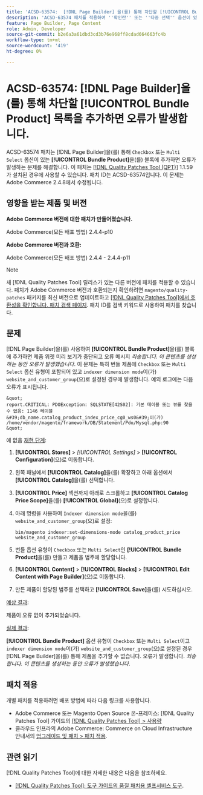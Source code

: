 ```yaml
---
title: 'ACSD-63574:  [!DNL Page Builder] 을(를) 통해 차단할 [!UICONTROL Bundle Product] 목록을 추가하면 오류가 발생합니다.'
description: 'ACSD-63574 패치를 적용하여 ''확인란'' 또는 ''다중 선택'' 옵션이 있는 **[!UICONTROL Bundle Product]**을(를) 통해 블록에 추가하면 오류가 발생하는 Adobe Commerce 문제를 해결합니다. [!DNL Page Builder] '
feature: Page Builder, Page Content
role: Admin, Developer
source-git-commit: b2e6a3a61dbd3cd3b76e968ff8cdad664663fc4b
workflow-type: tm+mt
source-wordcount: '419'
ht-degree: 0%

---
```


# ACSD-63574: [!DNL Page Builder]을(를) 통해 차단할 [!UICONTROL Bundle Product] 목록을 추가하면 오류가 발생합니다.

ACSD-63574 패치는 [!DNL Page Builder]을(를) 통해 `Checkbox` 또는 `Multi Select` 옵션이 있는 **[!UICONTROL Bundle Product]**&#x200B;을(를) 블록에 추가하면 오류가 발생하는 문제를 해결합니다. 이 패치는 [[!DNL Quality Patches Tool (QPT)]](/help/tools/quality-patches-tool/quality-patches-tool-to-self-serve-quality-patches.md) 1.1.59가 설치된 경우에 사용할 수 있습니다. 패치 ID는 ACSD-63574입니다. 이 문제는 Adobe Commerce 2.4.8에서 수정됩니다.

## 영향을 받는 제품 및 버전

**Adobe Commerce 버전에 대한 패치가 만들어졌습니다.**

Adobe Commerce(모든 배포 방법) 2.4.4-p10

**Adobe Commerce 버전과 호환:**

Adobe Commerce(모든 배포 방법) 2.4.4 - 2.4.4-p11

>[!NOTE]
>
>새 [!DNL Quality Patches Tool] 릴리스가 있는 다른 버전에 패치를 적용할 수 있습니다. 패치가 Adobe Commerce 버전과 호환되는지 확인하려면 `magento/quality-patches` 패키지를 최신 버전으로 업데이트하고 [[!DNL Quality Patches Tool]에서 호환성을 확인합니다. 패치 검색 페이지](https://experienceleague.adobe.com/tools/commerce-quality-patches/index.html). 패치 ID를 검색 키워드로 사용하여 패치를 찾습니다.

## 문제

[!DNL Page Builder]을(를) 사용하여 **[!UICONTROL Bundle Product]**&#x200B;을(를) 블록에 추가하면 제품 위젯 미리 보기가 중단되고 오류 메시지 *죄송합니다. 이 콘텐츠를 생성하는 동안 오류가 발생했습니다*. 이 문제는 특히 번들 제품에 `Checkbox` 또는 `Multi Select` 옵션 유형이 포함되어 있고 `indexer dimension mode`이(가) `website_and_customer_group`(으)로 설정된 경우에 발생합니다. 예외 로그에는 다음 오류가 표시됩니다.

    &quot;
    report.CRITICAL: PDOException: SQLSTATE[42S02]: 기본 테이블 또는 뷰를 찾을 수 없음: 1146 테이블 &#39;db_name.catalog_product_index_price_cg0_ws0&#39;이(가) /home/vendor/magento/framework/DB/Statement/Pdo/Mysql.php:90
    &quot;
에 없음
<u>재현 단계</u>:

1. **[!UICONTROL Stores]** > *[!UICONTROL Settings]* > **[!UICONTROL Configuration]**(으)로 이동합니다.
1. 왼쪽 패널에서 **[!UICONTROL Catalog]**&#x200B;을(를) 확장하고 아래 옵션에서 **[!UICONTROL Catalog]**&#x200B;을(를) 선택합니다.
1. **[!UICONTROL Price]** 섹션까지 아래로 스크롤하고 **[!UICONTROL Catalog Price Scope]**&#x200B;을(를) **[!UICONTROL Global]**(으)로 설정합니다.
1. 아래 명령을 사용하여 `Indexer dimension mode`을(를) `website_and_customer_group`(으)로 설정:

   `bin/magento indexer:set-dimensions-mode catalog_product_price website_and_customer_group`

1. 번들 옵션 유형이 `Checkbox` 또는 `Multi Select`인 **[!UICONTROL Bundle Product]**&#x200B;을(를) 만들고 제품을 범주에 할당합니다.
1. **[!UICONTROL Content]** > **[!UICONTROL Blocks]** > **[!UICONTROL Edit Content with Page Builder]**(으)로 이동합니다.
1. 만든 제품이 할당된 범주를 선택하고 **[!UICONTROL Save]**&#x200B;을(를) 시도하십시오.

<u>예상 결과</u>:

제품이 오류 없이 추가되었습니다.

<u>실제 결과</u>:

**[!UICONTROL Bundle Product]** 옵션 유형이 `Checkbox` 또는 `Multi Select`이고 `indexer dimension mode`이(가) `website_and_customer_group`(으)로 설정된 경우 [!DNL Page Builder]을(를) 통해 제품을 추가할 수 없습니다. 오류가 발생합니다. *죄송합니다. 이 콘텐츠를 생성하는 동안 오류가 발생했습니다*.


## 패치 적용

개별 패치를 적용하려면 배포 방법에 따라 다음 링크를 사용합니다.

* Adobe Commerce 또는 Magento Open Source 온-프레미스: [!DNL Quality Patches Tool] 가이드의 [[!DNL Quality Patches Tool] > 사용량](/help/tools/quality-patches-tool/usage.md)
* 클라우드 인프라의 Adobe Commerce: Commerce on Cloud Infrastructure 안내서의 [업그레이드 및 패치 > 패치 적용](https://experienceleague.adobe.com/docs/commerce-cloud-service/user-guide/develop/upgrade/apply-patches.html).


## 관련 읽기

[!DNL Quality Patches Tool]에 대한 자세한 내용은 다음을 참조하세요.

* [[!DNL Quality Patches Tool]: 도구 가이드의 품질 패치용 셀프서비스 도구](/help/tools/quality-patches-tool/quality-patches-tool-to-self-serve-quality-patches.md).
